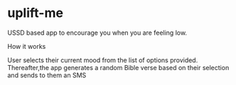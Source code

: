 # uplift-me
USSD based app to encourage you when you are feeling low.

How it works

User selects their current mood from the list of options provided.
Thereafter,the app generates a random Bible verse based on their selection and sends to them an SMS
